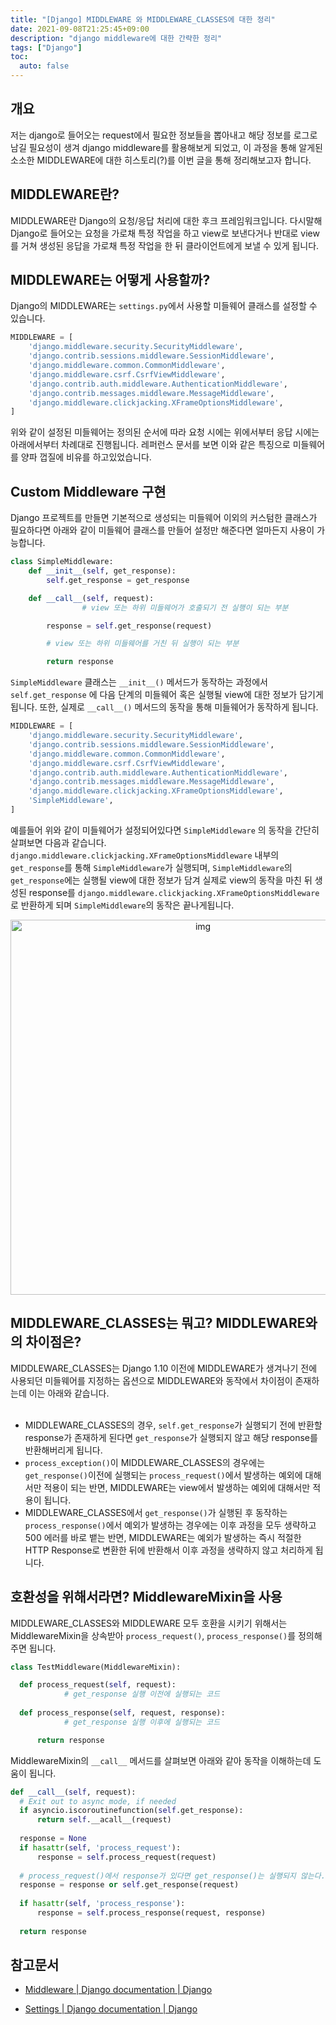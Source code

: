 ```yaml
---
title: "[Django] MIDDLEWARE 와 MIDDLEWARE_CLASSES에 대한 정리"
date: 2021-09-08T21:25:45+09:00
description: "django middleware에 대한 간략한 정리"
tags: ["Django"]
toc:
  auto: false
---
```

<!--more-->

## 개요

저는 django로 들어오는 request에서 필요한 정보들을 뽑아내고 해당 정보를 로그로 남길 필요성이 생겨 django middleware를 활용해보게 되었고, 이 과정을 통해 알게된 소소한 MIDDLEWARE에 대한 히스토리(?)를 이번 글을 통해 정리해보고자 합니다.



## MIDDLEWARE란?

MIDDLEWARE란 Django의 요청/응답 처리에 대한 후크 프레임워크입니다. 다시말해 Django로 들어오는 요청을 가로채 특정 작업을 하고 view로 보낸다거나 반대로 view를 거쳐 생성된 응답을 가로채 특정 작업을 한 뒤 클라이언트에게 보낼 수 있게 됩니다.



## MIDDLEWARE는 어떻게 사용할까?

Django의 MIDDLEWARE는 `settings.py`에서 사용할 미들웨어 클래스를 설정할 수 있습니다. 

```python
MIDDLEWARE = [
    'django.middleware.security.SecurityMiddleware',
    'django.contrib.sessions.middleware.SessionMiddleware',
    'django.middleware.common.CommonMiddleware',
    'django.middleware.csrf.CsrfViewMiddleware',
    'django.contrib.auth.middleware.AuthenticationMiddleware',
    'django.contrib.messages.middleware.MessageMiddleware',
    'django.middleware.clickjacking.XFrameOptionsMiddleware',
]
```

위와 같이 설정된 미들웨어는 정의된 순서에 따라 요청 시에는 위에서부터 응답 시에는 아래에서부터 차례대로 진행됩니다. 레퍼런스 문서를 보면 이와 같은 특징으로 미들웨어를 양파 껍질에 비유를 하고있었습니다.



## Custom Middleware 구현

Django 프로젝트를 만들면 기본적으로 생성되는 미들웨어 이외의 커스텀한 클래스가 필요하다면 아래와 같이 미들웨어 클래스를 만들어 설정만 해준다면 얼마든지 사용이 가능합니다.

```python
class SimpleMiddleware:
    def __init__(self, get_response):
        self.get_response = get_response

    def __call__(self, request):
				# view 또는 하위 미들웨어가 호출되기 전 실행이 되는 부분

        response = self.get_response(request)

        # view 또는 하위 미들웨어를 거친 뒤 실행이 되는 부분

        return response
```

`SimpleMiddleware` 클래스는 `__init__()`  메서드가 동작하는 과정에서 `self.get_response` 에 다음 단계의 미들웨어 혹은 실행될 view에 대한 정보가 담기게 됩니다. 또한, 실제로 `__call__()` 메서드의 동작을 통해 미들웨어가 동작하게 됩니다. 

```python
MIDDLEWARE = [
    'django.middleware.security.SecurityMiddleware',
    'django.contrib.sessions.middleware.SessionMiddleware',
    'django.middleware.common.CommonMiddleware',
    'django.middleware.csrf.CsrfViewMiddleware',
    'django.contrib.auth.middleware.AuthenticationMiddleware',
    'django.contrib.messages.middleware.MessageMiddleware',
    'django.middleware.clickjacking.XFrameOptionsMiddleware',
  	'SimpleMiddleware',
]
```

예를들어 위와 같이 미들웨어가 설정되어있다면 `SimpleMiddleware` 의 동작을 간단히 살펴보면 다음과 같습니다. `django.middleware.clickjacking.XFrameOptionsMiddleware` 내부의 `get_response`를 통해 `SimpleMiddleware`가 실행되며, `SimpleMiddleware`의 `get_response`에는 실행될 view에 대한 정보가 담겨 실제로 view의 동작을 마친 뒤 생성된 response를 `django.middleware.clickjacking.XFrameOptionsMiddleware`로 반환하게 되며 `SimpleMiddleware`의 동작은 끝나게됩니다.

<div style="text-align:center">
<img width="600" alt="img" src="https://user-images.githubusercontent.com/78338337/132503139-1aea7129-c5b8-4267-a986-45b70cc4328e.png">
</div>



## MIDDLEWARE_CLASSES는 뭐고? MIDDLEWARE와의 차이점은?

MIDDLEWARE_CLASSES는 Django 1.10 이전에 MIDDLEWARE가 생겨나기 전에 사용되던 미들웨어를 지정하는 옵션으로 MIDDLEWARE와 동작에서 차이점이 존재하는데 이는 아래와 같습니다.
<br><br>
- MIDDLEWARE_CLASSES의 경우, `self.get_response`가 실행되기 전에 반환할 response가 존재하게 된다면 `get_response`가 실행되지 않고 해당 response를 반환해버리게 됩니다. 
- `process_exception()`이 MIDDLEWARE_CLASSES의 경우에는 `get_response()`이전에 실행되는 `process_request()`에서 발생하는 예외에 대해서만 적용이 되는 반면, MIDDLEWARE는 view에서 발생하는 예외에 대해서만 적용이 됩니다.
- MIDDLEWARE_CLASSES에서 `get_response()`가 실행된 후 동작하는 `process_response()`에서 예외가 발생하는 경우에는 이후 과정을 모두 생략하고 500 에러를 바로 뱉는 반면, MIDDLEWARE는 예외가 발생하는 즉시 적절한 HTTP Response로 변환한 뒤에 반환해서 이후 과정을 생략하지 않고 처리하게 됩니다.



## 호환성을 위해서라면? MiddlewareMixin을 사용

MIDDLEWARE_CLASSES와 MIDDLEWARE 모두 호환을 시키기 위해서는 MiddlewareMixin을 상속받아 `process_request()`, `process_response()`를 정의해주면 됩니다.

```python
class TestMiddleware(MiddlewareMixin):

  def process_request(self, request):
			# get_response 실행 이전에 실행되는 코드
      
  def process_response(self, request, response):
			# get_response 실행 이후에 실행되는 코드

      return response
```

MiddlewareMixin의 `__call__` 메서드를 살펴보면 아래와 같아 동작을 이해하는데 도움이 됩니다.

```python
def __call__(self, request):
  # Exit out to async mode, if needed
  if asyncio.iscoroutinefunction(self.get_response):
      return self.__acall__(request)
    
  response = None
  if hasattr(self, 'process_request'):
      response = self.process_request(request)
      
  # process_request()에서 response가 있다면 get_response()는 실행되지 않는다.
  response = response or self.get_response(request)		
  
  if hasattr(self, 'process_response'):
      response = self.process_response(request, response)
      
  return response
```



## 참고문서

- [Middleware | Django documentation | Django](https://docs.djangoproject.com/en/1.10/topics/http/middleware/#writing-your-own-middleware)

- [Settings | Django documentation | Django](https://docs.djangoproject.com/en/1.10/ref/settings/#std:setting-MIDDLEWARE_CLASSES)